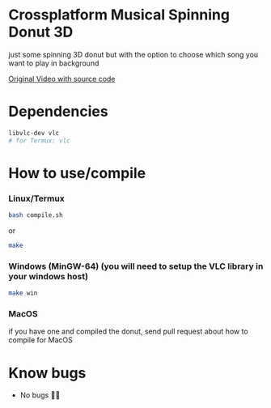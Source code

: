 # Crossplatform Musical Spinning Donut 3D

just some spinning 3D donut but with the option to choose which song you want to play in background

[Original Video with source code](https://www.youtube.com/watch?v=DEqXNfs_HhY)

# Dependencies
```bash
libvlc-dev vlc
# for Termux: vlc
```
# How to use/compile
### Linux/Termux
```bash
bash compile.sh
```
or
```bash
make
```
### Windows (MinGW-64) (you will need to setup the VLC library in your windows host)
```bash
make win
```
### MacOS
if you have one and compiled the donut, send pull request about how to compile for MacOS

# Know bugs
* No bugs 💯💯

